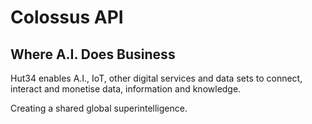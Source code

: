 # Colossus API

## Where A.I. Does Business

Hut34 enables A.I., IoT, other digital services and data sets to connect, interact and monetise data, information and knowledge.

Creating a shared global superintelligence.


